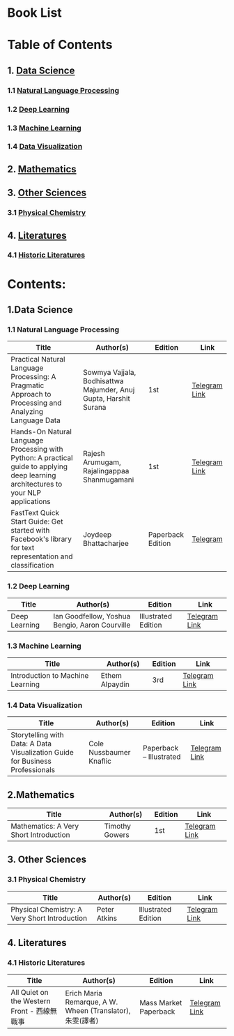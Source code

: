 # Book List

# Table of Contents

## 1. [Data Science](#datascience)

### 1.1 [Natural Language Processing](#NLP)

### 1.2 [Deep Learning](#DL)

### 1.3 [Machine Learning](#ML)

### 1.4 [Data Visualization](#DataVis)

## 2. [Mathematics](#math)

## 3. [Other Sciences](#science)

### 3.1 [Physical Chemistry](#physicalchemistry)

## 4. [Literatures](#literature)

### 4.1 [Historic Literatures](#historicliterature)

# Contents:

## 1.Data Science <a name = 'datascience'></a>

### 1.1 Natural Language Processing <a name = 'NLP'></a>
| Title | Author(s) | Edition | Link |
| --- | --- | --- | --- |
| Practical Natural Language Processing: A Pragmatic Approach to Processing and Analyzing Language Data | Sowmya Vajjala,  Bodhisattwa Majumder,  Anuj Gupta, Harshit Surana | 1st | [Telegram Link](https://t.me/Datascienceee/463) |
| Hands-On Natural Language Processing with Python: A practical guide to applying deep learning architectures to your NLP applications | Rajesh Arumugam, Rajalingappaa Shanmugamani | 1st | [Telegram Link](https://t.me/Datascienceee/470) |
| FastText Quick Start Guide: Get started with Facebook's library for text representation and classification | Joydeep Bhattacharjee | Paperback Edition | [Telegram](https://t.me/Datascienceee/484) |

### 1.2 Deep Learning <a name = 'DL'></a>
| Title | Author(s) | Edition | Link |
| --- | --- | --- | --- |
| Deep Learning | Ian Goodfellow, Yoshua Bengio, Aaron Courville | Illustrated Edition | [Telegram Link](https://t.me/Datascienceee/465) |

### 1.3 Machine Learning <a name = 'ML'></a>
| Title | Author(s) | Edition | Link |
| --- | --- | --- | --- |
| Introduction to Machine Learning | Ethem Alpaydin | 3rd | [Telegram Link](https://t.me/Datascienceee/469) |

### 1.4 Data Visualization <a name = 'DataVis'></a>
| Title | Author(s) | Edition | Link |
| --- | --- | --- | --- |
| Storytelling with Data: A Data Visualization Guide for Business Professionals | Cole Nussbaumer Knaflic | Paperback – Illustrated | [Telegram Link](https://t.me/Datascienceee/479) |


## 2.Mathematics <a name = 'math'></a>
| Title | Author(s) | Edition | Link |
| --- | --- | --- | --- |
| Mathematics: A Very Short Introduction | Timothy Gowers | 1st | [Telegram Link](https://t.me/Datascienceee/471) |

## 3. Other Sciences <a name = 'science'></a>

### 3.1 Physical Chemistry <a name = 'physicalchemistry'></a>
| Title | Author(s) | Edition | Link |
| --- | --- | --- | --- |
| Physical Chemistry: A Very Short Introduction | Peter Atkins | Illustrated Edition | [Telegram Link](https://t.me/Datascienceee/476) |

## 4. Literatures <a name = 'literature'></a>

### 4.1 Historic Literatures <a name = 'historicliterature'></a>

| Title | Author(s) | Edition | Link |
| --- | --- | --- | --- |
| All Quiet on the Western Front - 西線無戰事 | Erich Maria Remarque, A W. Wheen (Translator), 朱雯(譯者) | Mass Market Paperback | [Telegram Link](https://t.me/Datascienceee/489)
